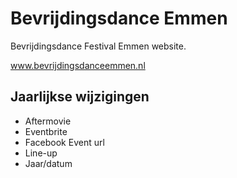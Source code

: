 # Bevrijdingsdance Emmen

Bevrijdingsdance Festival Emmen website.

www.bevrijdingsdanceemmen.nl

## Jaarlijkse wijzigingen

* Aftermovie
* Eventbrite
* Facebook Event url
* Line-up
* Jaar/datum
